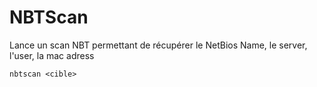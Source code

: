 # NBTScan
Lance un scan NBT permettant de récupérer le NetBios Name, le server, l'user, la mac adress

    nbtscan <cible>
